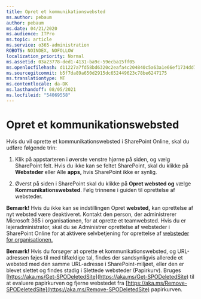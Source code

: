 ```yaml
---
title: Opret et kommunikationswebsted
ms.author: pebaum
author: pebaum
ms.date: 04/21/2020
ms.audience: ITPro
ms.topic: article
ms.service: o365-administration
ROBOTS: NOINDEX, NOFOLLOW
localization_priority: Normal
ms.assetid: 03a23778-ded1-4131-ba9c-59ecba15ff05
ms.openlocfilehash: d11227a7fd58bd6320c2eafa4c204840c5a63a1e66ef1734dd781a3c1c0d3131
ms.sourcegitcommit: b5f7da89a650d2915dc652449623c78be6247175
ms.translationtype: MT
ms.contentlocale: da-DK
ms.lasthandoff: 08/05/2021
ms.locfileid: "54069558"
---
```

# <a name="create-a-communication-site"></a>Opret et kommunikationswebsted

Hvis du vil oprette et kommunikationswebsted i SharePoint Online, skal du udføre følgende trin: 
  
1. Klik på appstarteren i øverste venstre hjørne på siden, og vælg SharePoint felt. Hvis du ikke kan se feltet SharePoint, skal du klikke på **Websteder** eller Alle **apps,** hvis SharePoint ikke er synlig. 
    
2. Øverst på siden i SharePoint skal du klikke på **Opret websted og** vælge **Kommunikationswebsted**. Følg trinnene i guiden til oprettelse af websteder. 
    
 **Bemærk!** Hvis du ikke kan se indstillingen Opret **websted,** kan oprettelse af nyt websted være deaktiveret. Kontakt den person, der administrerer Microsoft 365 i organisationen, for at oprette et teamwebsted. Hvis du er lejeradministrator, skal du se Administrer oprettelse af websteder i SharePoint Online for at aktivere selvbetjening for oprettelse af [websteder for organisationen.](https://go.microsoft.com/fwlink/?linkid=2018780)
  
 **Bemærk!** Hvis du forsøger at oprette et kommunikationswebsted, og URL-adressen føjes til med tilfældige tal, findes der sandsynligvis allerede et websted med den samme URL-adresse i SharePoint-miljøet, eller den er blevet slettet og findes stadig i Slettede websteder (Papirkurv). Bruges [https://aka.ms/Get-SPODeletedSite](https://aka.ms/Get-SPODeletedSite) til at evaluere papirkurven og fjerne webstedet fra [https://aka.ms/Remove-SPODeletedSite](https://aka.ms/Remove-SPODeletedSite) papirkurven. 
  

